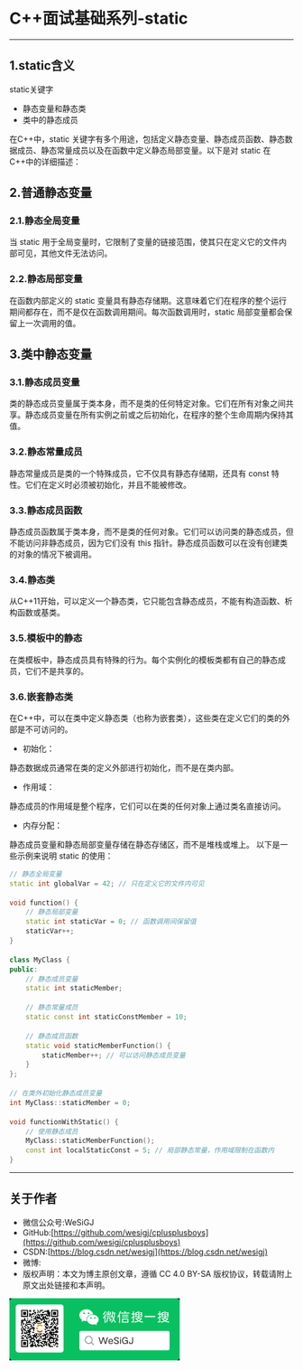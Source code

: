 # C++面试基础系列-static

---

## 1.static含义

static关键字

- 静态变量和静态类
- 类中的静态成员

在C++中，static 关键字有多个用途，包括定义静态变量、静态成员函数、静态数据成员、静态常量成员以及在函数中定义静态局部变量。以下是对 static 在C++中的详细描述：

## 2.普通静态变量

### 2.1.静态全局变量

当 static 用于全局变量时，它限制了变量的链接范围，使其只在定义它的文件内部可见，其他文件无法访问。

### 2.2.静态局部变量

在函数内部定义的 static 变量具有静态存储期。这意味着它们在程序的整个运行期间都存在，而不是仅在函数调用期间。每次函数调用时，static 局部变量都会保留上一次调用的值。

## 3.类中静态变量

### 3.1.静态成员变量

类的静态成员变量属于类本身，而不是类的任何特定对象。它们在所有对象之间共享。静态成员变量在所有实例之前或之后初始化，在程序的整个生命周期内保持其值。

### 3.2.静态常量成员

静态常量成员是类的一个特殊成员，它不仅具有静态存储期，还具有 const 特性。它们在定义时必须被初始化，并且不能被修改。

### 3.3.静态成员函数

静态成员函数属于类本身，而不是类的任何对象。它们可以访问类的静态成员，但不能访问非静态成员，因为它们没有 this 指针。静态成员函数可以在没有创建类的对象的情况下被调用。

### 3.4.静态类

从C++11开始，可以定义一个静态类，它只能包含静态成员，不能有构造函数、析构函数或基类。

### 3.5.模板中的静态

在类模板中，静态成员具有特殊的行为。每个实例化的模板类都有自己的静态成员，它们不是共享的。

### 3.6.嵌套静态类

在C++中，可以在类中定义静态类（也称为嵌套类），这些类在定义它们的类的外部是不可访问的。

- 初始化：

静态数据成员通常在类的定义外部进行初始化，而不是在类内部。

- 作用域：

静态成员的作用域是整个程序，它们可以在类的任何对象上通过类名直接访问。

- 内存分配：

静态成员变量和静态局部变量存储在静态存储区，而不是堆栈或堆上。
以下是一些示例来说明 static 的使用：

```cpp
// 静态全局变量
static int globalVar = 42; // 只在定义它的文件内可见

void function() {
    // 静态局部变量
    static int staticVar = 0; // 函数调用间保留值
    staticVar++;
}

class MyClass {
public:
    // 静态成员变量
    static int staticMember;

    // 静态常量成员
    static const int staticConstMember = 10;

    // 静态成员函数
    static void staticMemberFunction() {
        staticMember++; // 可以访问静态成员变量
    }
};

// 在类外初始化静态成员变量
int MyClass::staticMember = 0;

void functionWithStatic() {
    // 使用静态成员
    MyClass::staticMemberFunction();
    const int localStaticConst = 5; // 局部静态常量，作用域限制在函数内
}
```

---

## 关于作者

- 微信公众号:WeSiGJ
- GitHub:[https://github.com/wesigj/cplusplusboys](https://github.com/wesigj/cplusplusboys)
- CSDN:[https://blog.csdn.net/wesigj](https://blog.csdn.net/wesigj)
- 微博:
- 版权声明：本文为博主原创文章，遵循 CC 4.0 BY-SA 版权协议，转载请附上原文出处链接和本声明。

<img src=/./img/wechat.jpg width=60% />
